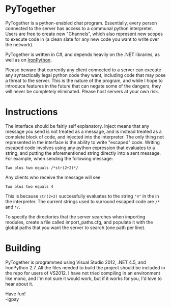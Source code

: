 PyTogether
==========

PyTogether is a python-enabled chat program. Essentially, every person connected to the server has access to a communal python interpreter. Users are free to create new "Channels", which also represent new scopes to execute code in (a clean slate for any new code you want to write over the network).

PyTogether is written in C#, and depends heavily on the .NET libraries, as well as on [IronPython](http://ironpython.net/).

Please beware that currently any client connected to a server can execute any syntactically legal python code they want, including code that may pose a threat to the server. This is the nature of the program, and while I hope to introduce features in the future that can negate some of the dangers, they will never be completely eliminated. Please host servers at your own risk.

Instructions
==========

The interface should be fairly self explanatory. Inject means that any message you send is not treated as a message, and is instead treated as a complete block of code, and injected into the interpreter. The only thing not represented in the interface is the ability to write "escaped" code. Writing escaped code involves using any python expression that evaluates to a string, and putting the aforementioned string directly into a sent message. For example, when sending the following message:

    Two plus two equals /*str(2+2)*/

Any clients who receive the message will see

    Two plus two equals 4

This is because `str(2+2)` successfully evaluates to the string `"4"` in the in the interpreter. The current strings used to surround escaped code are `/*` and `*/`.


To specify the directories that the server searches when importing modules, create a file called import_paths.cfg, and populate it with the global paths that you want the server to search (one path per line).

Building
==========

PyTogether is programmed using Visual Studio 2012, .NET 4.5, and IronPython 2.7. All the files needed to build the project should be included in the repo for users of VS2012. I have not tried compiling in an environment like mono, and I'm not sure it would work, but if it works for you, I'd love to hear about it.

Have fun!  
-igpay
